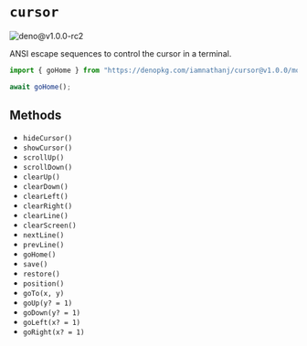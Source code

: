 # `cursor`

![deno@v1.0.0-rc2](https://github.com/iAmNathanJ/cursor/workflows/deno@v1.0.0-rc2/badge.svg)

ANSI escape sequences to control the cursor in a terminal.

```ts
import { goHome } from "https://denopkg.com/iamnathanj/cursor@v1.0.0/mod.ts";

await goHome();
```

## Methods

- `hideCursor()`
- `showCursor()`
- `scrollUp()`
- `scrollDown()`
- `clearUp()`
- `clearDown()`
- `clearLeft()`
- `clearRight()`
- `clearLine()`
- `clearScreen()`
- `nextLine()`
- `prevLine()`
- `goHome()`
- `save()`
- `restore()`
- `position()`
- `goTo(x, y)`
- `goUp(y? = 1)`
- `goDown(y? = 1)`
- `goLeft(x? = 1)`
- `goRight(x? = 1)`

